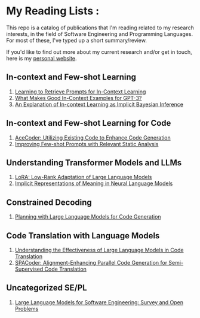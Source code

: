 # My Reading Lists :
This repo is a catalog of publications that I'm reading related to my research interests, in the field of Software Engineering and Programming Languages. For most of these, I've typed up a short summary/review.

If you'd like to find out more about my current research and/or get in touch, here is my [personal website](vikramnitin9.github.io).

## In-context and Few-shot Learning

1. [Learning to Retrieve Prompts for In-Context Learning](https://arxiv.org/pdf/2112.08633.pdf)
2. [What Makes Good In-Context Examples for GPT-3?](https://arxiv.org/pdf/2101.06804.pdf)
3. [An Explanation of In-context Learning as Implicit Bayesian Inference](https://arxiv.org/pdf/2111.02080.pdf)

## In-context and Few-shot Learning for Code

1. [AceCoder: Utilizing Existing Code to Enhance Code Generation](https://arxiv.org/pdf/2303.17780.pdf)
1. [Improving Few-shot Prompts with Relevant Static Analysis](https://arxiv.org/pdf/2304.06815.pdf)

## Understanding Transformer Models and LLMs

1. [LoRA: Low-Rank Adaptation of Large Language Models](https://arxiv.org/abs/2106.09685)
2. [Implicit Representations of Meaning in Neural Language Models](https://arxiv.org/pdf/2106.00737.pdf)

## Constrained Decoding

1. [Planning with Large Language Models for Code Generation](https://openreview.net/pdf?id=Lr8cOOtYbfL)

## Code Translation with Language Models

1. [Understanding the Effectiveness of Large Language Models in Code Translation](https://arxiv.org/pdf/2308.03109.pdf)
2. [SPACoder: Alignment-Enhancing Parallel Code Generation for Semi-Supervised Code Translation](https://openreview.net/pdf?id=XK7kyCVjqr)

## Uncategorized SE/PL

1. [Large Language Models for Software Engineering: Survey and Open Problems](https://browse.arxiv.org/pdf/2310.03533.pdf)
